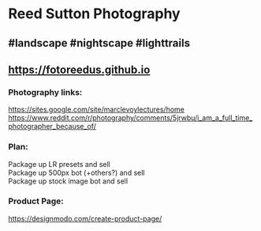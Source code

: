 # Reed Sutton Photography
## #landscape #nightscape #lighttrails 
## https://fotoreedus.github.io

### Photography links:
https://sites.google.com/site/marclevoylectures/home
https://www.reddit.com/r/photography/comments/5jrwbu/i_am_a_full_time_photographer_because_of/

### Plan:
Package up LR presets and sell  
Package up 500px bot (+others?) and sell  
Package up stock image bot and sell

### Product Page:
https://designmodo.com/create-product-page/
